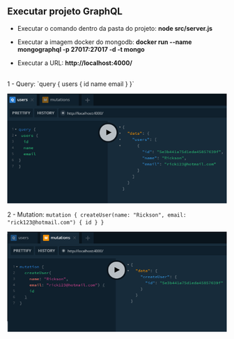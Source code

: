## **Executar projeto GraphQL**

- Executar o comando dentro da pasta do projeto: **node src/server.js**

- Executar a imagem docker do mongodb: **docker run --name mongographql -p 27017:27017 -d -t mongo**

- Executar a URL: **http://localhost:4000/**
<br />
  1 - Query:
   `query {
      users {
        id
        name
        email  
      }
    }`

[![Query1](https://raw.githubusercontent.com/rickson-simoes/GraphQL_Node/master/imgs_exemplo/img1.png "img1")](https://raw.githubusercontent.com/rickson-simoes/GraphQL_Node/master/imgs_exemplo/img1.png "img1")

  2 - Mutation:
  `mutation {
      createUser(name: "Rickson", email: "rick123@hotmail.com") {
        id
    }
  }`

[![Mutation1](https://raw.githubusercontent.com/rickson-simoes/GraphQL_Node/master/imgs_exemplo/img2.png "img2")](https://raw.githubusercontent.com/rickson-simoes/GraphQL_Node/master/imgs_exemplo/img2.png "img2")



